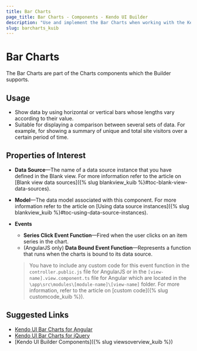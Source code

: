```yaml
---
title: Bar Charts
page_title: Bar Charts - Components - Kendo UI Builder
description: "Use and implement the Bar Charts when working with the Kendo UI Builder tool for creating and managing Angular and AngularJS-based web applications."
slug: barcharts_kuib
---
```


# Bar Charts

The Bar Charts are part of the Charts components which the Builder supports.

## Usage

* Show data by using horizontal or vertical bars whose lengths vary according to their value.
* Suitable for displaying a comparison between several sets of data. For example, for showing a summary of unique and total site visitors over a certain period of time.

## Properties of Interest

* **Data Source**&mdash;The name of a data source instance that you have defined in the Blank view. For more information refer to the article on [Blank view data sources]({% slug blankview_kuib %}#toc-blank-view-data-sources).
* **Model**&mdash;The data model associated with this component. For more information refer to the article on [Using data source instances]({% slug blankview_kuib %}#toc-using-data-source-instances).
* **Events**
    * **Series Click Event Function**&mdash;Fired when the user clicks on an item series in the chart.
    * (AngularJS only) **Data Bound Event Function**&mdash;Represents a function that runs when the charts is bound to its data source.

    > You have to include any custom code for this event function in the `controller.public.js` file for AngularJS or in the `[view-name].view.component.ts` file for Angular which are located in the `\app\src\modules\[module-name]\[view-name]` folder. For more information, refer to the article on [custom code]({% slug customcode_kuib %}).

## Suggested Links

* [Kendo UI Bar Charts for Angular](https://www.telerik.com/kendo-angular-ui/components/charts/series-types/bar/)
* [Kendo UI Bar Charts for jQuery](https://demos.telerik.com/kendo-ui/bar-charts/index)
* [Kendo UI Builder Components]({% slug viewsoverview_kuib %})

